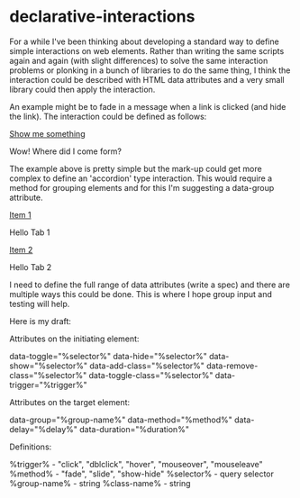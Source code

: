 # declarative-interactions

For a while I've been thinking about developing a standard way to define simple interactions on web elements. Rather than writing the same scripts again and again (with slight differences) to solve the same interaction problems or plonking in a bunch of libraries to do the same thing, I think the interaction could be described with HTML data attributes and a very small library could then apply the interaction.

An example might be to fade in a message when a link is clicked (and hide the link). The interaction could be defined as follows:

<a id="hide-me" href="javascript:;" data-show="#show-this" data-hide="#hide-me">Show me something</a>
   
<div id="show-this" data-method="fade">
  <p>Wow! Where did I come form?</p>
</div>

The example above is pretty simple but the mark-up could get more complex to define an 'accordion' type interaction. This would require a method for grouping elements and for this I'm suggesting a data-group attribute.
   
<a href="javascript:;" data-show="#pane1">Item 1</a>
   
<div id="pane1" data-method="slide" data-group="accordion">
  <p>Hello Tab 1</p>
</div>

<a href="javascript:;" data-show="#pane2">Item 2</a>
   
<div id="pane2" data-method="slide" data-group="accordion">
  <p>Hello Tab 2</p>
</div>
   
I need to define the full range of data attributes (write a spec) and there are multiple ways this could be done. This is where I hope group input and testing will help.

Here is my draft:

Attributes on the initiating element:

data-toggle="%selector%"
data-hide="%selector%"
data-show="%selector%"
data-add-class="%selector%"
data-remove-class="%selector%"
data-toggle-class="%selector%"
data-trigger="%trigger%"

Attributes on the target element:

data-group="%group-name%"
data-method="%method%"
data-delay="%delay%"
data-duration="%duration%"

Definitions:

%trigger% - "click", "dblclick", "hover", "mouseover", "mouseleave"
%method% - "fade", "slide", "show-hide"
%selector% - query selector
%group-name% - string
%class-name% - string

